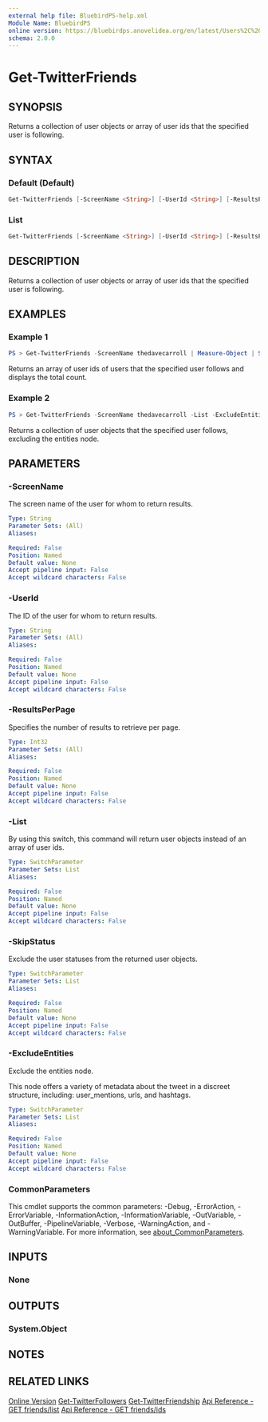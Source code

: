 ```yaml
---
external help file: BluebirdPS-help.xml
Module Name: BluebirdPS
online version: https://bluebirdps.anovelidea.org/en/latest/Users%2C%20Followers%2C%20Friends%2C%20and%20Blocks/Get-TwitterFriends
schema: 2.0.0
---
```


# Get-TwitterFriends

## SYNOPSIS

Returns a collection of user objects or array of user ids that the specified user is following.

## SYNTAX

### Default (Default)

```powershell
Get-TwitterFriends [-ScreenName <String>] [-UserId <String>] [-ResultsPerPage <Int32>] [<CommonParameters>]
```

### List

```powershell
Get-TwitterFriends [-ScreenName <String>] [-UserId <String>] [-ResultsPerPage <Int32>] [-List] [-SkipStatus] [-ExcludeEntities] [<CommonParameters>]
```

## DESCRIPTION

Returns a collection of user objects or array of user ids that the specified user is following.

## EXAMPLES

### Example 1

```powershell
PS > Get-TwitterFriends -ScreenName thedavecarroll | Measure-Object | Select-Object -ExpandProperty Count
```

Returns an array of user ids of users that the specified user follows and displays the total count.

### Example 2

```powershell
PS > Get-TwitterFriends -ScreenName thedavecarroll -List -ExcludeEntities -ResultsPerPage 200
```

Returns a collection of user objects that the specified user follows, excluding the entities node.

## PARAMETERS

### -ScreenName

The screen name of the user for whom to return results.

```yaml
Type: String
Parameter Sets: (All)
Aliases:

Required: False
Position: Named
Default value: None
Accept pipeline input: False
Accept wildcard characters: False
```

### -UserId

The ID of the user for whom to return results.

```yaml
Type: String
Parameter Sets: (All)
Aliases:

Required: False
Position: Named
Default value: None
Accept pipeline input: False
Accept wildcard characters: False
```

### -ResultsPerPage

Specifies the number of results to retrieve per page.

```yaml
Type: Int32
Parameter Sets: (All)
Aliases:

Required: False
Position: Named
Default value: None
Accept pipeline input: False
Accept wildcard characters: False
```

### -List

By using this switch, this command will return user objects instead of an array of user ids.

```yaml
Type: SwitchParameter
Parameter Sets: List
Aliases:

Required: False
Position: Named
Default value: None
Accept pipeline input: False
Accept wildcard characters: False
```

### -SkipStatus

Exclude the user statuses from the returned user objects.

```yaml
Type: SwitchParameter
Parameter Sets: List
Aliases:

Required: False
Position: Named
Default value: None
Accept pipeline input: False
Accept wildcard characters: False
```

### -ExcludeEntities

Exclude the entities node.

This node offers a variety of metadata about the tweet in a discreet structure, including: user_mentions, urls, and hashtags.

```yaml
Type: SwitchParameter
Parameter Sets: List
Aliases:

Required: False
Position: Named
Default value: None
Accept pipeline input: False
Accept wildcard characters: False
```

### CommonParameters

This cmdlet supports the common parameters: -Debug, -ErrorAction, -ErrorVariable, -InformationAction, -InformationVariable, -OutVariable, -OutBuffer, -PipelineVariable, -Verbose, -WarningAction, and -WarningVariable. For more information, see [about_CommonParameters](http://go.microsoft.com/fwlink/?LinkID=113216).

## INPUTS

### None

## OUTPUTS

### System.Object

## NOTES

## RELATED LINKS

[Online Version](https://bluebirdps.anovelidea.org/en/latest/Users%2C%20Followers%2C%20Friends%2C%20and%20Blocks/Get-TwitterFriends)
[Get-TwitterFollowers](https://bluebirdps.anovelidea.org/en/latest/Users%2C%20Followers%2C%20Friends%2C%20and%20Blocks/Get-TwitterFollowers)
[Get-TwitterFriendship](https://bluebirdps.anovelidea.org/en/latest/Users%2C%20Followers%2C%20Friends%2C%20and%20Blocks/Get-TwitterFriendship)
[Api Reference - GET friends/list](https://developer.twitter.com/en/docs/twitter-api/v1/accounts-and-users/follow-search-get-users/api-reference/get-friends-list)
[Api Reference - GET friends/ids](https://developer.twitter.com/en/docs/twitter-api/v1/accounts-and-users/follow-search-get-users/api-reference/get-friends-ids)
